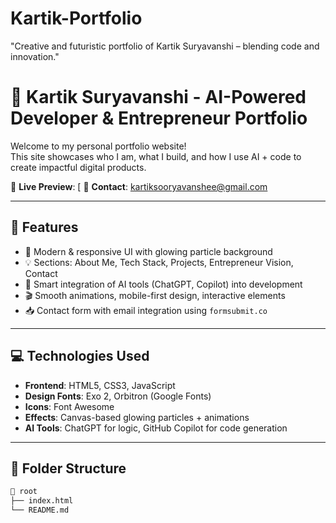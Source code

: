 # Kartik-Portfolio
"Creative and futuristic portfolio of Kartik Suryavanshi – blending code and innovation."
# 🚀 Kartik Suryavanshi - AI-Powered Developer & Entrepreneur Portfolio

Welcome to my personal portfolio website!  
This site showcases who I am, what I build, and how I use AI + code to create impactful digital products.  

🔗 **Live Preview**: [ 
📧 **Contact**: kartiksooryavanshee@gmail.com  


---

## 📌 Features

- 🎨 Modern & responsive UI with glowing particle background
- 💡 Sections: About Me, Tech Stack, Projects, Entrepreneur Vision, Contact
- 🤖 Smart integration of AI tools (ChatGPT, Copilot) into development
- 🎬 Smooth animations, mobile-first design, interactive elements
- 📥 Contact form with email integration using `formsubmit.co`

---

## 💻 Technologies Used

- **Frontend**: HTML5, CSS3, JavaScript
- **Design Fonts**: Exo 2, Orbitron (Google Fonts)
- **Icons**: Font Awesome
- **Effects**: Canvas-based glowing particles + animations
- **AI Tools**: ChatGPT for logic, GitHub Copilot for code generation

---

## 📂 Folder Structure

```bash
📁 root
├── index.html
└── README.md
